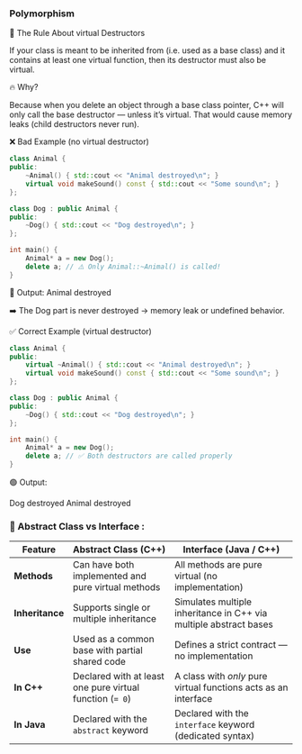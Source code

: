 ###  Polymorphism

🧩 The Rule About virtual Destructors

If your class is meant to be inherited from (i.e. used as a base class) and it contains at least one virtual function,
then its destructor must also be virtual.

🔥 Why?

Because when you delete an object through a base class pointer,
C++ will only call the base destructor — unless it’s virtual.
That would cause memory leaks (child destructors never run).

❌ Bad Example (no virtual destructor)
```cpp
class Animal {
public:
    ~Animal() { std::cout << "Animal destroyed\n"; }
    virtual void makeSound() const { std::cout << "Some sound\n"; }
};

class Dog : public Animal {
public:
    ~Dog() { std::cout << "Dog destroyed\n"; }
};

int main() {
    Animal* a = new Dog();
    delete a; // ⚠️ Only Animal::~Animal() is called!
}
```

🧨 Output:
    Animal destroyed

➡️ The Dog part is never destroyed → memory leak or undefined behavior.

✅ Correct Example (virtual destructor)
```cpp
class Animal {
public:
    virtual ~Animal() { std::cout << "Animal destroyed\n"; }
    virtual void makeSound() const { std::cout << "Some sound\n"; }
};

class Dog : public Animal {
public:
    ~Dog() { std::cout << "Dog destroyed\n"; }
};

int main() {
    Animal* a = new Dog();
    delete a; // ✅ Both destructors are called properly
}
```

🟢 Output:

Dog destroyed
Animal destroyed

### 🧩 Abstract Class vs Interface :

| **Feature**     | **Abstract Class (C++)**                                 | **Interface (Java / C++)**                                        |
| --------------- | -------------------------------------------------------- | ----------------------------------------------------------------- |
| **Methods**     | Can have both implemented and pure virtual methods       | All methods are pure virtual (no implementation)                  |
| **Inheritance** | Supports single or multiple inheritance                  | Simulates multiple inheritance in C++ via multiple abstract bases |
| **Use**         | Used as a common base with partial shared code           | Defines a strict contract — no implementation                     |
| **In C++**      | Declared with at least one pure virtual function (`= 0`) | A class with *only* pure virtual functions acts as an interface   |
| **In Java**     | Declared with the `abstract` keyword                     | Declared with the `interface` keyword (dedicated syntax)          |
